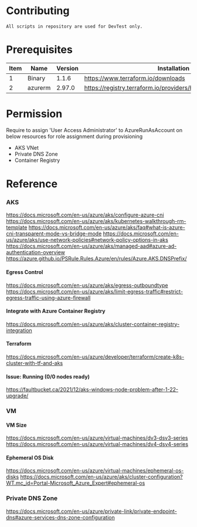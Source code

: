# Contributing

```
All scripts in repository are used for DevTest only.
```

# Prerequisites

| Item | Name | Version | Installation | 
| - | - | - | - | 
| 1 | Binary | 1.1.6 | https://www.terraform.io/downloads | 
| 2 | azurerm | 2.97.0 | https://registry.terraform.io/providers/hashicorp/azurerm/2.97.0 |

# Permission

Require to assign 'User Access Administrator' to AzureRunAsAccount on below resources for role assignment during provisioning

- AKS VNet
- Private DNS Zone
- Container Registry

# Reference

### AKS
https://docs.microsoft.com/en-us/azure/aks/configure-azure-cni
https://docs.microsoft.com/en-us/azure/aks/kubernetes-walkthrough-rm-template
https://docs.microsoft.com/en-us/azure/aks/faq#what-is-azure-cni-transparent-mode-vs-bridge-mode
https://docs.microsoft.com/en-us/azure/aks/use-network-policies#network-policy-options-in-aks
https://docs.microsoft.com/en-us/azure/aks/managed-aad#azure-ad-authentication-overview
https://azure.github.io/PSRule.Rules.Azure/en/rules/Azure.AKS.DNSPrefix/

#### Egress Control
https://docs.microsoft.com/en-us/azure/aks/egress-outboundtype
https://docs.microsoft.com/en-us/azure/aks/limit-egress-traffic#restrict-egress-traffic-using-azure-firewall

#### Integrate with Azure Container Registry
https://docs.microsoft.com/en-us/azure/aks/cluster-container-registry-integration

#### Terraform
https://docs.microsoft.com/en-us/azure/developer/terraform/create-k8s-cluster-with-tf-and-aks

#### Issue: Running (0/0 nodes ready) 
https://faultbucket.ca/2021/12/aks-windows-node-problem-after-1-22-upgrade/

### VM

#### VM Size
https://docs.microsoft.com/en-us/azure/virtual-machines/dv3-dsv3-series
https://docs.microsoft.com/en-us/azure/virtual-machines/dv4-dsv4-series

#### Ephemeral OS Disk
https://docs.microsoft.com/en-us/azure/virtual-machines/ephemeral-os-disks
https://docs.microsoft.com/en-us/azure/aks/cluster-configuration?WT.mc_id=Portal-Microsoft_Azure_Expert#ephemeral-os

### Private DNS Zone
https://docs.microsoft.com/en-us/azure/private-link/private-endpoint-dns#azure-services-dns-zone-configuration


